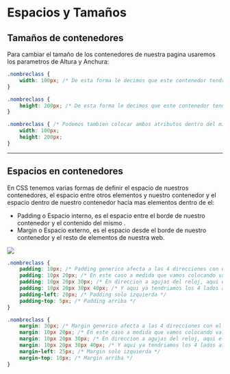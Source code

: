 # Espacios y Tamaños

## Tamaños de contenedores

Para cambiar el tamaño de los contenedores de nuestra pagina usaremos los parametros de Altura y Anchura:

```css
.nombreclass {
    width: 100px; /* De esta forma le decimos que este contenedor tendra una anchura de 100 Pixeles */
}
```
```css
.nombreclass {
    height: 200px; /* De esta forma le decimos que este contenedor tendra una altura de 200 Pixeles */
}
```
```css
.nombreclass { /* Podemos tambien colocar ambos atributos dentro del mismo contenedor para darle altura y anchura*/
    width: 100px;  
    height: 200px; 
}
```

---

## Espacios en contenedores

En CSS tenemos varias formas de definir el espacio de nuestros contenedores, el espacio entre otros elementos y nuestro contenedor y el espacio dentro de nuestro contenedor hacia mas elementos dentro de el:

- Padding o Espacio interno, es el espacio entre el borde de nuestro contenedor y el contenido del mismo .
- Margin o Espacio externo, es el espacio desde el borde de nuestro contenedor y el resto de elementos de nuestra web.

<img src="https://cdn.discordapp.com/attachments/975450807833079871/989188853262868500/Captura.PNG">

```css
.nombreclass { 
    padding: 10px; /* Padding generico afecta a las 4 direcciones con el mismo valor, suele ser lo mas utilizado */
    padding: 10px 20px; /* En este caso a medida que vamos colocando valores van afectando a las diferentes direcciones automaticamente*/
    padding: 10px 20px 30px; /* En direccion a agujas del reloj, aqui el 20 afectaria tanto izquierda como derecha */
    padding: 10px 20px 30px 40px; /* Y aqui ya tendriamos los 4 lados afectados por un valor diferente cada uno */
    padding-left: 20px; /* Padding solo izquierda */
    padding-top: 5px; /* Padding arriba */
}
```

```css
.nombreclass { 
    margin: 30px; /* Margin generico afecta a las 4 direcciones con el mismo valor, suele ser lo mas utilizado */
    margin: 10px 20px; /* En este caso a medida que vamos colocando valores van afectando a las diferentes direcciones automaticamente*/
    margin: 10px 20px 30px; /* En direccion a agujas del reloj, aqui el 20 afectaria tanto izquierda como derecha */
    margin: 10px 20px 30px 40px; /* Y aqui ya tendriamos los 4 lados afectados por un valor diferente cada uno */
    margin-left: 25px; /* Margin solo izquierda */
    margin-top: 10px; /* Margin arriba */
}
```